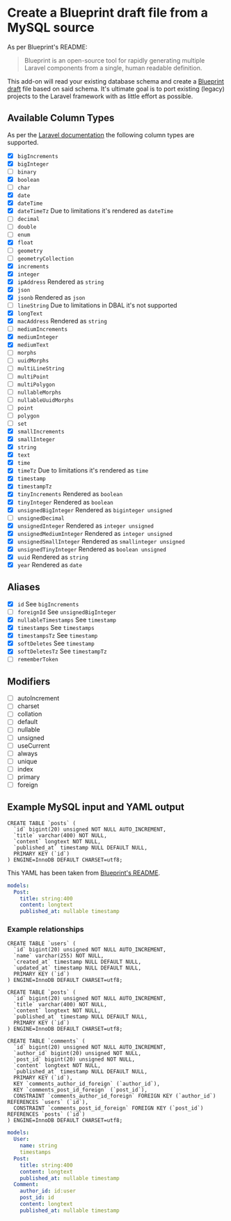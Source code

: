 # Create a Blueprint draft file from a MySQL source

As per Blueprint's README:

> Blueprint is an open-source tool for rapidly generating multiple Laravel components from a single, human readable definition.

This add-on will read your existing database schema and create a [Blueprint draft](https://github.com/laravel-shift/blueprint/#defining-components) file based on said schema.
It's ultimate goal is to port existing (legacy) projects to the Laravel framework with as little effort as possible.

## Available Column Types

As per the [Laravel documentation](https://laravel.com/docs/7.x/migrations#creating-columns) the following column types are supported.

- [x] `bigIncrements`
- [x] `bigInteger`
- [ ] `binary`
- [x] `boolean`
- [ ] `char`
- [x] `date`
- [x] `dateTime`
- [x] `dateTimeTz` Due to limitations it's rendered as `dateTime`
- [ ] `decimal`
- [ ] `double`
- [ ] `enum`
- [x] `float`
- [ ] `geometry`
- [ ] `geometryCollection`
- [x] `increments`
- [x] `integer`
- [x] `ipAddress` Rendered as `string`
- [x] `json`
- [x] `jsonb` Rendered as `json`
- [ ] `lineString` Due to limitations in DBAL it's not supported
- [x] `longText`
- [x] `macAddress` Rendered as `string`
- [ ] `mediumIncrements`
- [x] `mediumInteger`
- [x] `mediumText`
- [ ] `morphs`
- [ ] `uuidMorphs`
- [ ] `multiLineString`
- [ ] `multiPoint`
- [ ] `multiPolygon`
- [ ] `nullableMorphs`
- [ ] `nullableUuidMorphs`
- [ ] `point`
- [ ] `polygon`
- [ ] `set`
- [x] `smallIncrements`
- [x] `smallInteger`
- [x] `string`
- [x] `text`
- [x] `time`
- [x] `timeTz`  Due to limitations it's rendered as `time`
- [x] `timestamp`
- [x] `timestampTz`
- [x] `tinyIncrements` Rendered as `boolean`
- [x] `tinyInteger` Rendered as `boolean`
- [x] `unsignedBigInteger` Rendered as `biginteger unsigned`
- [ ] `unsignedDecimal`
- [x] `unsignedInteger` Rendered as `integer unsigned`
- [x] `unsignedMediumInteger` Rendered as `integer unsigned`
- [x] `unsignedSmallInteger` Rendered as `smallinteger unsigned`
- [x] `unsignedTinyInteger` Rendered as `boolean unsigned`
- [x] `uuid` Rendered as `string`
- [x] `year` Rendered as `date`

## Aliases

- [x] `id` See `bigIncrements`
- [ ] `foreignId` See `unsignedBigInteger`
- [x] `nullableTimestamps` See `timestamp`
- [x] `timestamps` See `timestamps`
- [x] `timestampsTz` See `timestamp`
- [x] `softDeletes` See `timestamp`
- [x] `softDeletesTz` See `timestampTz`
- [ ] `rememberToken`

## Modifiers

- [ ] autoIncrement
- [ ] charset
- [ ] collation
- [ ] default
- [ ] nullable
- [ ] unsigned
- [ ] useCurrent
- [ ] always
- [ ] unique
- [ ] index
- [ ] primary
- [ ] foreign

## Example MySQL input and YAML output

```mysql
CREATE TABLE `posts` (
  `id` bigint(20) unsigned NOT NULL AUTO_INCREMENT,
  `title` varchar(400) NOT NULL,
  `content` longtext NOT NULL,
  `published_at` timestamp NULL DEFAULT NULL,
  PRIMARY KEY (`id`)
) ENGINE=InnoDB DEFAULT CHARSET=utf8;
```

This YAML has been taken from [Blueprint's README](https://github.com/laravel-shift/blueprint#defining-components).

```yaml
models:
  Post:
    title: string:400
    content: longtext
    published_at: nullable timestamp
```

### Example relationships

```mysql
CREATE TABLE `users` (
  `id` bigint(20) unsigned NOT NULL AUTO_INCREMENT,
  `name` varchar(255) NOT NULL,
  `created_at` timestamp NULL DEFAULT NULL,
  `updated_at` timestamp NULL DEFAULT NULL,
  PRIMARY KEY (`id`)
) ENGINE=InnoDB DEFAULT CHARSET=utf8;

CREATE TABLE `posts` (
  `id` bigint(20) unsigned NOT NULL AUTO_INCREMENT,
  `title` varchar(400) NOT NULL,
  `content` longtext NOT NULL,
  `published_at` timestamp NULL DEFAULT NULL,
  PRIMARY KEY (`id`)
) ENGINE=InnoDB DEFAULT CHARSET=utf8;

CREATE TABLE `comments` (
  `id` bigint(20) unsigned NOT NULL AUTO_INCREMENT,
  `author_id` bigint(20) unsigned NOT NULL,
  `post_id` bigint(20) unsigned NOT NULL,
  `content` longtext NOT NULL,
  `published_at` timestamp NULL DEFAULT NULL,
  PRIMARY KEY (`id`),
  KEY `comments_author_id_foreign` (`author_id`),
  KEY `comments_post_id_foreign` (`post_id`),
  CONSTRAINT `comments_author_id_foreign` FOREIGN KEY (`author_id`) REFERENCES `users` (`id`),
  CONSTRAINT `comments_post_id_foreign` FOREIGN KEY (`post_id`) REFERENCES `posts` (`id`)
) ENGINE=InnoDB DEFAULT CHARSET=utf8;
```

```yaml
models:
  User:
    name: string
    timestamps
  Post:
    title: string:400
    content: longtext
    published_at: nullable timestamp
  Comment:
    author_id: id:user
    post_id: id
    content: longtext
    published_at: nullable timestamp
```

